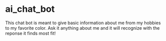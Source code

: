# ai_chat_bot
This chat bot is meant to give basic information about me from my hobbies to my favorite color. 
Ask it anything about me and it will recognize with the reponse it finds most fit!
